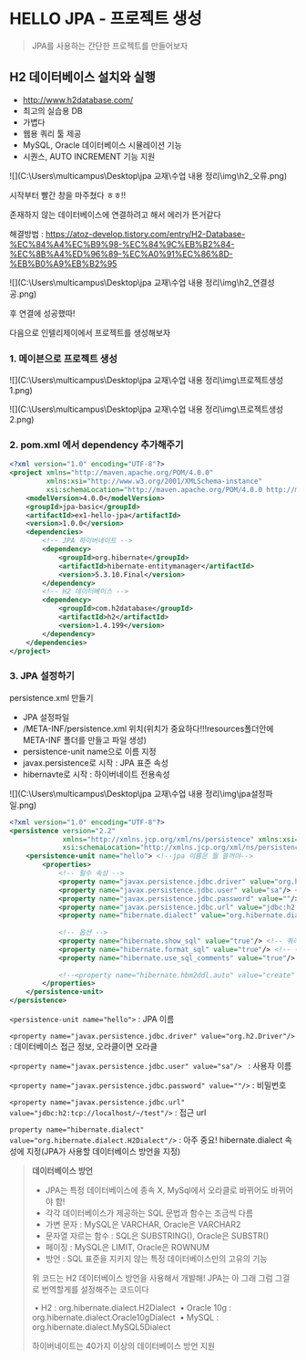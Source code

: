 # HELLO JPA - 프로젝트 생성

> JPA를 사용하는 간단한 프로젝트를 만들어보자



## H2 데이터베이스 설치와 실행

- http://www.h2database.com/
- 최고의 실습용  DB
- 가볍다
- 웹용 쿼리 툴 제공
- MySQL, Oracle 데이터베이스 시뮬레이션 기능
- 시퀀스, AUTO INCREMENT 기능 지원

![](C:\Users\multicampus\Desktop\jpa 교재\수업 내용 정리\img\h2_오류.png)



시작부터 빨간 창을 마주쳤다 ㅎㅎ!!

존재하지 않는 데이터베이스에 연결하려고 해서 에러가 뜬거같다

해결방법 : https://atoz-develop.tistory.com/entry/H2-Database-%EC%84%A4%EC%B9%98-%EC%84%9C%EB%B2%84-%EC%8B%A4%ED%96%89-%EC%A0%91%EC%86%8D-%EB%B0%A9%EB%B2%95



![](C:\Users\multicampus\Desktop\jpa 교재\수업 내용 정리\img\h2_연결성공.png)

후 연결에 성공했따!

다음으로 인텔리제이에서 프로젝트를 생성해보자

### 1. 메이븐으로 프로젝트 생성

![](C:\Users\multicampus\Desktop\jpa 교재\수업 내용 정리\img\프로젝트생성1.png)

![](C:\Users\multicampus\Desktop\jpa 교재\수업 내용 정리\img\프로젝트생성2.png)



### 2. pom.xml 에서 dependency 추가해주기

```xml
<?xml version="1.0" encoding="UTF-8"?>
<project xmlns="http://maven.apache.org/POM/4.0.0"
         xmlns:xsi="http://www.w3.org/2001/XMLSchema-instance"
         xsi:schemaLocation="http://maven.apache.org/POM/4.0.0 http://maven.apache.org/xsd/maven-4.0.0.xsd">
    <modelVersion>4.0.0</modelVersion>
    <groupId>jpa-basic</groupId>
    <artifactId>ex1-hello-jpa</artifactId>
    <version>1.0.0</version>
    <dependencies>
        <!-- JPA 하이버네이트 -->
        <dependency>
            <groupId>org.hibernate</groupId>
            <artifactId>hibernate-entitymanager</artifactId>
            <version>5.3.10.Final</version>
        </dependency>
        <!-- H2 데이터베이스 -->
        <dependency>
            <groupId>com.h2database</groupId>
            <artifactId>h2</artifactId>
            <version>1.4.199</version>
        </dependency>
    </dependencies>
</project>
```



### 3. JPA 설정하기

persistence.xml 만들기

- JPA 설정파일
- /META-INF/persistence.xml 위치(위치가 중요하다!!!resources폴더안에 META-INF 폴더를 만들고 파일 생성)
- persistence-unit name으로 이름 지정
- javax.persistence로 시작 : JPA 표준 속성
- hibernavte로 시작 : 하이버네이트 전용속성

![](C:\Users\multicampus\Desktop\jpa 교재\수업 내용 정리\img\jpa설정파일.png)

```xml
<?xml version="1.0" encoding="UTF-8"?>
<persistence version="2.2"
             xmlns="http://xmlns.jcp.org/xml/ns/persistence" xmlns:xsi="http://www.w3.org/2001/XMLSchema-instance"
             xsi:schemaLocation="http://xmlns.jcp.org/xml/ns/persistence http://xmlns.jcp.org/xml/ns/persistence/persistence_2_2.xsd">
    <persistence-unit name="hello"> <!--jpa 이름은 뭘 쓸꺼야-->
        <properties>
            <!-- 필수 속성 -->
            <property name="javax.persistence.jdbc.driver" value="org.h2.Driver"/> <!--데이터베이스 접근 정보, 오라클이면 오라클-->
            <property name="javax.persistence.jdbc.user" value="sa"/> <!--user name-->
            <property name="javax.persistence.jdbc.password" value=""/> <!--password-->
            <property name="javax.persistence.jdbc.url" value="jdbc:h2:tcp://localhost/~/test"/> <!--접근 url-->
            <property name="hibernate.dialect" value="org.hibernate.dialect.H2Dialect"/> <!--중요!!!! hibernate.dialect 속성에 지정-->
            
            <!-- 옵션 -->
            <property name="hibernate.show_sql" value="true"/> <!-- 쿼리 출력 -->
            <property name="hibernate.format_sql" value="true"/> <!-- 이쁘게 포매팅 -->
            <property name="hibernate.use_sql_comments" value="true"/> <!-- 쿼리가 왜 나왔는지 출력 -->
            
            <!--<property name="hibernate.hbm2ddl.auto" value="create" />-->
        </properties>
    </persistence-unit>
</persistence>
```

`<persistence-unit name="hello">` : JPA 이름

`<property name="javax.persistence.jdbc.driver" value="org.h2.Driver"/>` : 데이터베이스 접근 정보, 오라클이면 오라클

`<property name="javax.persistence.jdbc.user" value="sa"/> ` : 사용자 이름

`<property name="javax.persistence.jdbc.password" value=""/>` : 비밀번호

`<property name="javax.persistence.jdbc.url" value="jdbc:h2:tcp://localhost/~/test"/>` : 접근 url

`property name="hibernate.dialect" value="org.hibernate.dialect.H2Dialect"/>` : 아주 중요! hibernate.dialect 속성에 지정(JPA가 사용할 데이터베이스 방언을 지정)

>**데이터베이스 방언** 
>
>- JPA는 특정 데이터베이스에 종속 X, MySql에서 오라클로 바뀌어도 바뀌어야 함!
>- 각각 데이터베이스가 제공하는 SQL 문법과 함수는 조금씩 다름
>  - 가변 문자 : MySQL은 VARCHAR, Oracle은 VARCHAR2
>  - 문자열 자르는 함수 : SQL은 SUBSTRING(), Oracle은 SUBSTR()
>  - 페이징 : MySQL은 LIMIT, Oracle은 ROWNUM
>- 방언 : SQL 표준을 지키지 않는 특정 데이터베이스만의 고유의 기능
>
>위 코드는 H2 데이터베이스 방언을 사용해서 개발해! JPA는 아 그래 그럼 그걸로 번역할게를 설정해주는 코드이다
>
>​	• H2 : org.hibernate.dialect.H2Dialect
>​	• Oracle 10g : org.hibernate.dialect.Oracle10gDialect
>​	• MySQL : org.hibernate.dialect.MySQL5Dialect
>
> 하이버네이트는 40가지 이상의 데이터베이스 방언 지원

